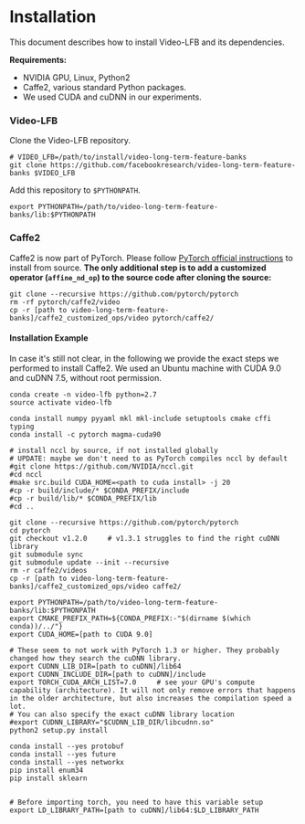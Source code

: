 # Installation

This document describes how to install Video-LFB and its dependencies.

**Requirements:**

- NVIDIA GPU, Linux, Python2
- Caffe2, various standard Python packages.
- We used CUDA and cuDNN in our experiments.

### Video-LFB
Clone the Video-LFB repository.
```
# VIDEO_LFB=/path/to/install/video-long-term-feature-banks
git clone https://github.com/facebookresearch/video-long-term-feature-banks $VIDEO_LFB
```

Add this repository to `$PYTHONPATH`.
```Shell
export PYTHONPATH=/path/to/video-long-term-feature-banks/lib:$PYTHONPATH
```

### Caffe2
Caffe2 is now part of PyTorch.
Please follow [PyTorch official instructions](https://github.com/pytorch/pytorch#from-source) to install from source.
**The only additional step is to add a customized operator (`affine_nd_op`) to the source code after cloning the source:**
```Shell
git clone --recursive https://github.com/pytorch/pytorch
rm -rf pytorch/caffe2/video
cp -r [path to video-long-term-feature-banks]/caffe2_customized_ops/video pytorch/caffe2/
```

#### Installation Example

In case it's still not clear,
in the following we provide the exact steps we performed to install Caffe2.
We used an Ubuntu machine with CUDA 9.0 and cuDNN 7.5,
without root permission.

```Shell
conda create -n video-lfb python=2.7
source activate video-lfb

conda install numpy pyyaml mkl mkl-include setuptools cmake cffi typing
conda install -c pytorch magma-cuda90

# install nccl by source, if not installed globally
# UPDATE: maybe we don't need to as PyTorch compiles nccl by default
#git clone https://github.com/NVIDIA/nccl.git
#cd nccl
#make src.build CUDA_HOME=<path to cuda install> -j 20
#cp -r build/include/* $CONDA_PREFIX/include
#cp -r build/lib/* $CONDA_PREFIX/lib
#cd ..

git clone --recursive https://github.com/pytorch/pytorch
cd pytorch
git checkout v1.2.0		# v1.3.1 struggles to find the right cuDNN library
git submodule sync
git submodule update --init --recursive
rm -r caffe2/videos
cp -r [path to video-long-term-feature-banks]/caffe2_customized_ops/video caffe2/

export PYTHONPATH=/path/to/video-long-term-feature-banks/lib:$PYTHONPATH
export CMAKE_PREFIX_PATH=${CONDA_PREFIX:-"$(dirname $(which conda))/../"}
export CUDA_HOME=[path to CUDA 9.0]

# These seem to not work with PyTorch 1.3 or higher. They probably changed how they search the cuDNN library.
export CUDNN_LIB_DIR=[path to cuDNN]/lib64
export CUDNN_INCLUDE_DIR=[path to cuDNN]/include
export TORCH_CUDA_ARCH_LIST=7.0		# see your GPU's compute capability (architecture). It will not only remove errors that happens in the older architecture, but also increases the compilation speed a lot.
# You can also specify the exact cuDNN library location
#export CUDNN_LIBRARY="$CUDNN_LIB_DIR/libcudnn.so"
python2 setup.py install

conda install --yes protobuf
conda install --yes future
conda install --yes networkx
pip install enum34
pip install sklearn


# Before importing torch, you need to have this variable setup
export LD_LIBRARY_PATH=[path to cuDNN]/lib64:$LD_LIBRARY_PATH
```
